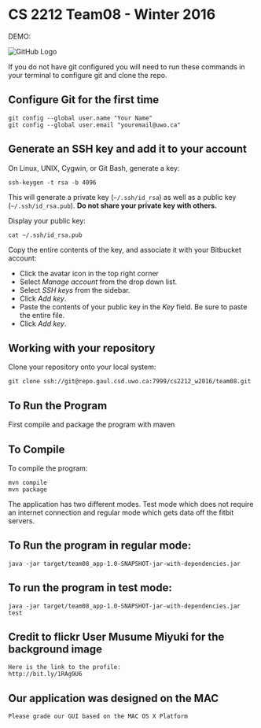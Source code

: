 # CS 2212 Team08 - Winter 2016

DEMO:

![GitHub Logo](FitBit.gif)


If you do not have git configured you will need to run these commands in your terminal to configure git and clone the repo.

## Configure Git for the first time

```
git config --global user.name "Your Name"
git config --global user.email "youremail@uwo.ca"
```

## Generate an SSH key and add it to your account

On Linux, UNIX, Cygwin, or Git Bash, generate a key:

```
ssh-keygen -t rsa -b 4096
```

This will generate a private key (`~/.ssh/id_rsa`) as well as a public key (`~/.ssh/id_rsa.pub`).
**Do not share your private key with others.**

Display your public key:

```
cat ~/.ssh/id_rsa.pub
```

Copy the entire contents of the key, and associate it with your Bitbucket account:

* Click the avatar icon in the top right corner
* Select *Manage account* from the drop down list.
* Select *SSH keys* from the sidebar.
* Click *Add key*.
* Paste the contents of your public key in the *Key* field.  Be sure to paste the entire file.
* Click *Add key*.

## Working with your repository

Clone your repository onto your local system:

```
git clone ssh://git@repo.gaul.csd.uwo.ca:7999/cs2212_w2016/team08.git
```

## To Run the Program
First compile and package the program with maven
## To Compile
To compile the program:

```
mvn compile
mvn package
```
The application has two different modes. Test mode which does not require an internet connection and regular mode which gets data off the fitbit servers.

## To Run the program in regular mode:
```
java -jar target/team08_app-1.0-SNAPSHOT-jar-with-dependencies.jar
```

## To run the program in test mode:
```
java -jar target/team08_app-1.0-SNAPSHOT-jar-with-dependencies.jar test
```
## Credit to flickr User Musume Miyuki for the background image
```
Here is the link to the profile: 
http://bit.ly/1RAg9U6
```
## Our application was designed on the MAC 
```
Please grade our GUI based on the MAC OS X Platform
```
